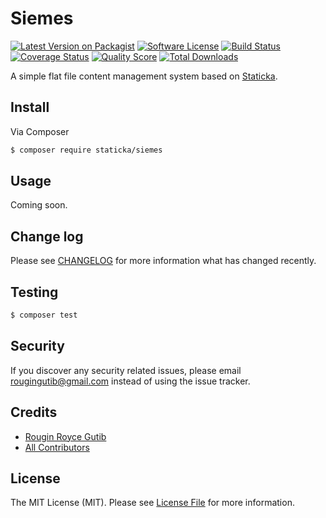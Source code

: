 # Siemes

[![Latest Version on Packagist][ico-version]][link-packagist]
[![Software License][ico-license]][link-license]
[![Build Status][ico-travis]][link-travis]
[![Coverage Status][ico-scrutinizer]][link-scrutinizer]
[![Quality Score][ico-code-quality]][link-code-quality]
[![Total Downloads][ico-downloads]][link-downloads]

A simple flat file content management system based on [Staticka](https://staticka.github.io).

## Install

Via Composer

``` bash
$ composer require staticka/siemes
```

## Usage

Coming soon.

## Change log

Please see [CHANGELOG](CHANGELOG.md) for more information what has changed recently.

## Testing

``` bash
$ composer test
```

## Security

If you discover any security related issues, please email rougingutib@gmail.com instead of using the issue tracker.

## Credits

- [Rougin Royce Gutib][link-author]
- [All Contributors][link-contributors]

## License

The MIT License (MIT). Please see [License File](LICENSE.md) for more information.

[ico-version]: https://img.shields.io/packagist/v/staticka/siemes.svg?style=flat-square
[ico-license]: https://img.shields.io/badge/license-MIT-brightgreen.svg?style=flat-square
[ico-travis]: https://img.shields.io/travis/staticka/siemes/master.svg?style=flat-square
[ico-scrutinizer]: https://img.shields.io/scrutinizer/coverage/g/staticka/siemes.svg?style=flat-square
[ico-code-quality]: https://img.shields.io/scrutinizer/g/staticka/siemes.svg?style=flat-square
[ico-downloads]: https://img.shields.io/packagist/dt/staticka/siemes.svg?style=flat-square

[link-author]: https://rougin.github.io
[link-code-quality]: https://scrutinizer-ci.com/g/staticka/siemes
[link-contributors]: https://github.com/staticka/siemes/contributors
[link-downloads]: https://packagist.org/packages/staticka/siemes
[link-license]: https://github.com/staticka/siemes/LICENSE.md
[link-packagist]: https://packagist.org/packages/staticka/siemes
[link-scrutinizer]: https://scrutinizer-ci.com/g/staticka/siemes/code-structure
[link-travis]: https://travis-ci.org/staticka/siemes